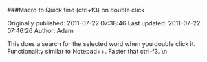 ###Macro to Quick find (ctrl+f3) on double click

Originally published: 2011-07-22 07:38:46
Last updated: 2011-07-22 07:46:26
Author: Adam 

This does a search for the selected word when you double click it.  Functionality similar to Notepad++.  Faster that ctrl-f3.\n